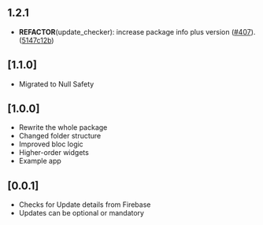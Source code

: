 ## 1.2.1

 - **REFACTOR**(update_checker): increase package info plus version ([#407](https://github.com/regentmarkets/flutter-deriv-packages/issues/407)). ([5147c12b](https://github.com/regentmarkets/flutter-deriv-packages/commit/5147c12bd6b49aed82dd4e3036f63de79816edba))

## [1.1.0]

- Migrated to Null Safety

## [1.0.0]

* Rewrite the whole package
* Changed folder structure
* Improved bloc logic
* Higher-order widgets
* Example app

## [0.0.1]

* Checks for Update details from Firebase
* Updates can be optional or mandatory
